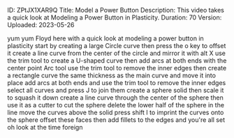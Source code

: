 ID: ZPtJX1XAR9Q
Title: Model a Power Button
Description: This video takes a quick look at Modeling a Power Button in Plasticity.
Duration: 70
Version: 
Uploaded: 2023-05-26

yum yum
Floyd here with a quick look at modeling
a power button in plasticity start by
creating a large Circle curve then press
the o key to offset it create a line
curve from the center of the circle and
mirror it with alt X use the trim tool
to create a U-shaped curve then add arcs
at both ends with the center point Arc
tool use the trim tool to remove the
inner edges then create a rectangle
curve the same thickness as the main
curve and move it into place
add arcs at both ends and use the trim
tool to remove the inner edges
select all curves and press J to join
them
create a sphere solid then scale it to
squash it down
create a line curve through the center
of the sphere then use it as a cutter to
cut the sphere
delete the lower half of the sphere in
the line
move the curves above the solid
press shift I to imprint the curves onto
the sphere offset these faces then add
fillets to the edges and you're all set
oh look at the time
foreign
